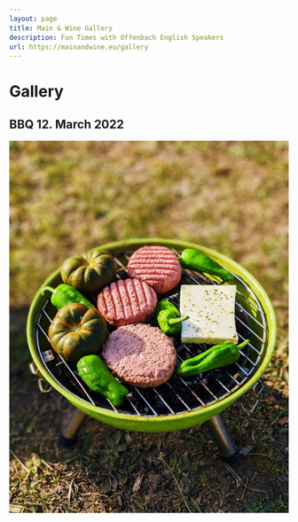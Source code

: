 ```yaml
---
layout: page
title: Main & Wine Gallery
description: Fun Times with Offenbach English Speakers
url: https://mainandwine.eu/gallery
---
```


# Gallery

## BBQ 12. March 2022
![](assets/img/grillgreen.jpg)